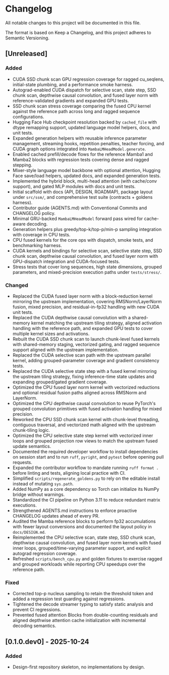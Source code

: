# Changelog

All notable changes to this project will be documented in this file.

The format is based on Keep a Changelog, and this project adheres to Semantic Versioning.

## [Unreleased]
### Added
- CUDA SSD chunk scan GPU regression coverage for ragged cu_seqlens,
  initial-state plumbing, and a performance smoke harness.
- Autograd-enabled CUDA dispatch for selective scan, state step, SSD chunk scan,
  depthwise causal convolution, and fused layer norm with reference-validated
  gradients and expanded GPU tests.
- SSD chunk scan stress coverage comparing the fused CPU kernel against the
  reference path across long and ragged sequence configurations.
- Hugging Face Hub checkpoint resolution backed by ``cached_file`` with dtype
  remapping support, updated language model helpers, docs, and unit tests.
- Expanded generation helpers with reusable inference parameter management,
  streaming hooks, repetition penalties, teacher forcing, and CUDA graph options
  integrated into ``MambaLMHeadModel.generate``.
- Enabled cached prefill/decode flows for the reference Mamba1 and Mamba2 blocks with
  regression tests covering dense and ragged stepping.
- Mixer-style language model backbone with optional attention, Hugging Face
  save/load helpers, updated docs, and expanded generation tests.
- Implemented the hybrid block, multi-head attention (with cache/conv support), and gated MLP modules with docs and unit tests.
- Initial scaffold with docs (API, DESIGN, ROADMAP), package layout under `src/ssm/`, and comprehensive test suite (contracts + goldens harness).
- Contributor guide (AGENTS.md) with Conventional Commits and CHANGELOG policy.
- Minimal GRU-backed `MambaLMHeadModel` forward pass wired for cache-aware decoding.
- Generation helpers plus greedy/top-k/top-p/min-p sampling integration with coverage in CPU tests.
- CPU fused kernels for the core ops with dispatch, smoke tests, and benchmarking harness.
- CUDA kernels and bindings for selective scan, selective state step, SSD chunk scan, depthwise causal convolution, and fused layer norm with GPU-dispatch integration and CUDA-focused tests.
- Stress tests that cover long sequences, high state dimensions, grouped parameters, and mixed-precision execution paths under `tests/stress/`.
### Changed
- Replaced the CUDA fused layer norm with a block-reduction kernel mirroring
  the upstream implementation, covering RMSNorm/LayerNorm fusion, mixed
  precision, and residual-in-fp32 handling with new CUDA unit tests.
- Replaced the CUDA depthwise causal convolution with a shared-memory kernel
  matching the upstream tiling strategy, aligned activation handling with the
  reference path, and expanded GPU tests to cover multiple kernel sizes and
  activations.
- Rebuilt the CUDA SSD chunk scan to launch chunk-level fused kernels with
  shared-memory staging, vectorized gating, and ragged sequence support aligned
  with the upstream implementation.
- Replaced the CUDA selective scan path with the upstream parallel kernel,
  adding grouped-parameter coverage and gradient consistency tests.
- Replaced the CUDA selective state step with a fused kernel mirroring the
  upstream tiling strategy, fixing inference-time state updates and expanding
  grouped/gated gradient coverage.
- Optimized the CPU fused layer norm kernel with vectorized reductions and
  optional residual fusion paths aligned across RMSNorm and LayerNorm.
- Optimized the CPU depthwise causal convolution to reuse PyTorch's grouped
  convolution primitives with fused activation handling for mixed precision.
- Reworked the CPU SSD chunk scan kernel with chunk-level threading, contiguous
  traversal, and vectorized math aligned with the upstream chunk-tiling logic.
- Optimized the CPU selective state step kernel with vectorized inner loops and grouped projection row views to match the upstream fused update semantics.
- Documented the required developer workflow to install dependencies on session start and to run `ruff`, `pyright`, and `pytest` before opening pull requests.
- Expanded the contributor workflow to mandate running `ruff format .` before linting and tests, aligning local practice with CI.
- Simplified `scripts/regenerate_goldens.py` to rely on the editable install instead of mutating `sys.path`.
- Added NumPy as a core dependency so Torch can initialize its NumPy bridge without warnings.
- Standardized the CI pipeline on Python 3.11 to reduce redundant matrix executions.
- Strengthened AGENTS.md instructions to enforce proactive CHANGELOG updates ahead of every PR.
- Audited the Mamba reference blocks to perform fp32 accumulations with fewer layout conversions and documented the layout policy in `docs/DESIGN.md`.
- Reimplemented the CPU selective scan, state step, SSD chunk scan, depthwise causal convolution, and fused layer norm kernels
  with fused inner loops, grouped/time-varying parameter support, and explicit autograd regression coverage.
- Refreshed `scripts/bench_cpu.py` and golden fixtures to exercise ragged and grouped workloads while reporting CPU speedups over the reference path.
### Fixed
- Corrected top-p nucleus sampling to retain the threshold token and added a regression test guarding against regressions.
- Tightened the decode streamer typing to satisfy static analysis and prevent CI regressions.
- Prevented fused attention Blocks from double-counting residuals and aligned depthwise attention cache initialization with
  incremental decoding semantics.

## [0.1.0.dev0] - 2025-10-24
### Added
- Design-first repository skeleton, no implementations by design.

